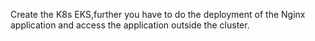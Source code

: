 Create the K8s EKS,further you have to do the deployment of the Nginx application and access the application outside the cluster.
